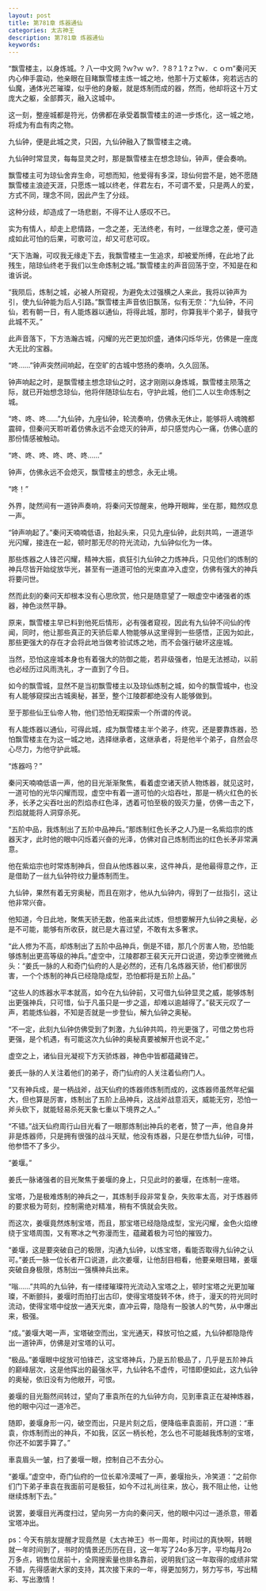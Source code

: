 ```yaml
---
layout: post
title: 第781章 炼器通仙
categories: 太古神王
description: 第781章 炼器通仙
keywords:
---
```


“飘雪楼主，以身炼城。? 八一中文网  ?ｗ?ｗ ｗ?．?８?１?ｚ?ｗ．ｃｏｍ”秦问天内心伸手震动，他亲眼在目睹飘雪楼主炼一城之地，他那十万丈躯体，宛若远古的仙魔，通体光芒璀璨，似乎他的身躯，就是炼制而成的器，然而，他却将这十万丈庞大之躯，全部葬灭，融入这城中。

这一刻，整座城都是符光，仿佛都在承受着飘雪楼主的进一步炼化，这一城之地，将成为有血有肉之物。

九仙钟，便是此城之灵，只因，九仙钟融入了飘雪楼主之魂。

九仙钟时常显灵，每每显灵之时，那是飘雪楼主在想念琼仙，钟声，便会奏响。

飘雪楼主可为琼仙舍弃生命，可想而知，他爱得有多深，琼仙何尝不是，她不愿随飘雪楼主浪迹天涯，只愿炼一城以终老，伴君左右，不可谓不爱，只是两人的爱，方式不同，理念不同，因此产生了分歧。

这种分歧，却造成了一场悲剧，不得不让人感叹不已。

实为有情人，却走上悲情路，一念之差，无法终老，有时，一丝理念之差，便可造成如此可怕的后果，可歌可泣，却又可悲可叹。

“天下浩瀚，可叹我无缘走下去，我飘雪楼主一生追求，却被爱所缚，在此地了此残生，陪琼仙终老于我们以生命炼制之城。”飘雪楼主的声音回荡于空，不知是在和谁诉说。

“我陨后，炼制之城，必被人所窥视，为避免太过强横之人来此，我将以钟声为引，使九仙钟能为后人引路。”飘雪楼主声音依旧飘荡，似有无奈：“九仙钟，不问仙，若有朝一日，有人能炼器以通仙，将得此城，那时，你算我半个弟子，替我守此城不灭。”

此声音落下，下方浩瀚古城，闪耀的光芒更加炽盛，通体闪烁华光，仿佛是一座庞大无比的宝器。

“咚……”钟声突然间响起，在空旷的古城中悠扬的奏响，久久回荡。

钟声响起之时，是飘雪楼主想念琼仙之时，这才刚刚以身炼城，飘雪楼主陨落之际，就已开始想念琼仙，他将伴随琼仙左右，守护此城，他们二人以生命炼制之城。

“咚、咚、咚……”九仙钟，九座仙钟，轮流奏响，仿佛永无休止，能够将人魂魄都震碎，但秦问天聆听着仿佛永远不会熄灭的钟声，却只感觉内心一痛，仿佛心底的那份情感被触动。

“咚、咚、咚、咚、咚、咚……”

钟声，仿佛永远不会熄灭，飘雪楼主的想念，永无止境。

“咚！”

外界，陡然间有一道钟声奏响，将秦问天惊醒来，他睁开眼眸，坐在那，黯然叹息一声。

“钟声响起了。”秦问天喃喃低语，抬起头来，只见九座仙钟，此刻共鸣，一道道华光闪耀，接连在一起，顿时那无尽的符光流动，九仙钟似化为一体。

那些炼器之人锋芒闪耀，精神大振，疯狂引九仙钟之力炼神兵，只见他们的炼制的神兵尽皆开始绽放华光，甚至有一道道可怕的光束直冲入虚空，仿佛有强大的神兵将要问世。

然而此刻的秦问天却根本没有心思欣赏，他只是随意望了一眼虚空中诸强者的炼器，神色淡然平静。

原来，飘雪楼主早已料到他死后情形，必有强者窥视，因此有九仙钟不问仙的传闻，同时，他让那些真正的天骄后辈人物能够从这里得到一些感悟，正因为如此，那些更强大的存在才会将此地当做考验试炼之地，而不会强行破坏这座城。

当然，恐怕这座城本身也有着强大的防御之能，若非级强者，怕是无法撼动，以前也必经历过风雨洗礼，才一直到了今日。

如今的飘雪城，显然不是当初飘雪楼主以及琼仙炼制之城，如今的飘雪城中，也没有人能够窥探出古城奥秘，甚至，整个江陵郡都绝没有人能够做到。

至于那些仙王仙帝人物，他们恐怕无暇探索一个所谓的传说。

有人能炼器以通仙，可得此城，成为飘雪楼主半个弟子，终究，还是要靠炼器，恐怕飘雪楼主在为这一城之地，选择继承者，这继承者，将是他半个弟子，自然会尽心尽力，为他守护此城。

“炼器吗？”

秦问天喃喃低语一声，他的目光渐渐聚焦，看着虚空诸天骄人物炼器，就见这时，一道可怕的光华闪耀而现，虚空中有着一道可怕的火焰吞吐，那是一柄火红色的长矛，长矛之尖吞吐出的烈焰赤红色泽，透着可怕至极的毁灭力量，仿佛一击之下，烈焰就能将人洞穿杀死。

“五阶中品，我炼制出了五阶中品神兵。”那炼制红色长矛之人乃是一名紫焰宗的炼器天才，此时他的眼中闪烁着兴奋的光泽，仿佛对自己炼制而出的红色长矛非常满意。

他在紫焰宗也时常炼制神兵，但自从他炼器以来，这件神兵，是他最得意之作，正是借助了一丝九仙钟符纹力量炼制而生。

九仙钟，果然有着无穷奥秘，而且在刚才，他从九仙钟内，得到了一丝指引，这让他非常兴奋。

他知道，今日此地，聚焦天骄无数，他虽来此试炼，但想要解开九仙钟之奥秘，必是不可能，能够有所收获，就已是大喜过望，不敢有太多奢求。

“此人修为不高，却炼制出了五阶中品神兵，倒是不错，那几个厉害人物，恐怕能够炼制出更高等级的神兵。”虚空中，江陵郡郡王裴天元开口说道，旁边季空微微点头：“姜氏一脉的人和奇门仙府的人是必然的，还有几名炼器天骄，他们都很厉害，一个个炼制的神兵已经隐隐成型，恐怕都将是五阶上品。”

“这些人的炼器水平本就高，如今在九仙钟前，又可借九仙钟显灵之威，能够炼制出更强神兵，只可惜，仙于凡虽只是一步之遥，却难以逾越得了。”裴天元叹了一声，若能炼仙器，不知是否就是一步登仙，解九仙钟之奥秘。

“不一定，此刻九仙钟仿佛受到了刺激，九仙钟共鸣，符光更强了，可借之势也将更强，是个机遇，有可能这次九仙钟的奥秘真要被解开也说不定。”

虚空之上，诸仙目光凝视下方天骄炼器，神色中皆都蕴藏锋芒。

姜氏一脉的人关注着他们的弟子，奇门仙府的人关注着仙府门人。

“又有神兵成，是一柄战斧，战天仙府的炼器师炼制而成的，这炼器师虽然年纪偏大，但也算是厉害，炼制出了五阶上品神兵，这战斧战意滔天，威能无穷，恐怕一斧头砍下，就能轻易杀死天象七重以下境界之人。”

“不错。”战天仙府周行山目光看了一眼那炼制出神兵的老者，赞了一声，他自身并非是炼器师，只是拥有很强的战斗天赋，他没有炼器，只是在参悟九仙钟，可惜，他参悟不了多少。

“姜堰。”

姜氏一脉诸强者的目光聚焦于姜堰的身上，只见此时的姜堰，在炼制一座塔。

宝塔，乃是极难炼制的神兵之一，其炼制手段非常复杂，失败率太高，对于炼器师的要求极为苛刻，控制需绝对精准，稍有不慎就会失败。

而这次，姜堰竟然炼制宝塔，而且，那宝塔已经隐隐成型，宝光闪耀，金色火焰缭绕于宝塔周围，又有寒冰之气弥漫而生，蕴藏着极为可怕的摧毁力。

“姜堰，这是要突破自己的极限，沟通九仙钟，以炼宝塔，看能否取得九仙钟之认可。”姜氏一脉一位长者开口说道，此次姜堰，让他刮目相看，他要亲眼目睹，姜堰突破自身极限，炼制出一强横神兵出来。

“嗡……”共鸣的九仙钟，有一缕缕璀璨符光流动入宝塔之上，顿时宝塔之光更加璀璨，不断颤抖，姜堰时而拍打出古印，使得宝塔旋转不休，终于，漫天的符光同时流动，使得宝塔中绽放一通天光束，直冲云霄，隐隐有一股骇人的气势，从中爆出来，极强。

“成。”姜堰大喝一声，宝塔破空而出，宝光通天，释放可怕之威，九仙钟都隐隐传出一道钟声，仿佛是对宝塔的认可。

“极品。”姜堰眼中绽放可怕锋芒，这宝塔神兵，乃是五阶极品了，几乎是五阶神兵的巅峰层次，这是他挥出的最强水平，九仙钟名不虚传，可惜即便如此，这九仙钟的奥秘，依旧没有为他敞开，可恨。

姜堰的目光豁然间转过，望向了車袁所在的九仙钟方向，见到車袁正在凝神炼器，他的眼中闪过一道冷芒。

随即，姜堰身形一闪，破空而出，只是片刻之后，便降临車袁面前，开口道：“車袁，你炼制而出的神兵，不如我，区区一柄长枪，怎么也不可能越我炼制的宝塔，你还不如罢手算了。”

車袁眉头一皱，扫了姜堰一眼，控制自己不去分心。

“姜堰。”虚空中，奇门仙府的一位长辈冷漠喊了一声，姜堰抬头，冷笑道：“之前你们门下弟子車袁在我面前可是极狂，如今不过礼尚往来，放心，我不阻止他，让他继续炼制下去。”

说罢，姜堰目光再度扫过，望向另一方向的秦问天，他的眼中闪过一道杀意，带着宝塔冲出。

ps：今天有朋友提醒才现竟然是《太古神王》书一周年，时间过的真快啊，转眼就一年时间到了，书时的情景还历历在目，这一年写了24o多万字，平均每月2o万多点，销售位居前十，全网搜索量也排名靠前，说明我们这一年取得的成绩非常不错，先得感谢大家的支持，其次接下来的一年，得更加努力，努力写书，写出精彩、写出激情！
